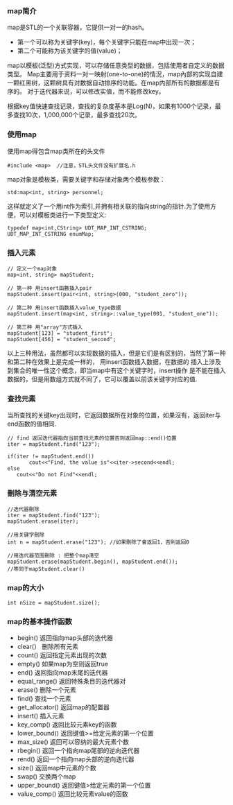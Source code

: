 ### map简介 ###
map是STL的一个关联容器，它提供一对一的hash。
* 第一个可以称为关键字(key)，每个关键字只能在map中出现一次；
* 第二个可能称为该关键字的值(value)；

map以模板(泛型)方式实现，可以存储任意类型的数据，包括使用者自定义的数据类型。
Map主要用于资料一对一映射(one-to-one)的情況，map內部的实现自建一颗红黑树，这颗树具有对数据自动排序的功能。在map内部所有的数据都是有序的。
对于迭代器来说，可以修改实值，而不能修改key。

根据key值快速查找记录，查找的复杂度基本是Log(N)，如果有1000个记录，最多查找10次，1,000,000个记录，最多查找20次。

### 使用map ###
使用map得包含map类所在的头文件
```
#include <map>  //注意，STL头文件没有扩展名.h
```
map对象是模板类，需要关键字和存储对象两个模板参数：
```
std:map<int, string> personnel;
```
这样就定义了一个用int作为索引,并拥有相关联的指向string的指针.为了使用方便，可以对模板类进行一下类型定义:
```
typedef map<int,CString> UDT_MAP_INT_CSTRING;
UDT_MAP_INT_CSTRING enumMap;
```

### 插入元素 ###
```
// 定义一个map对象
map<int, string> mapStudent;
 
// 第一种 用insert函數插入pair
mapStudent.insert(pair<int, string>(000, "student_zero"));
 
// 第二种 用insert函数插入value_type数据
mapStudent.insert(map<int, string>::value_type(001, "student_one"));
 
// 第三种 用"array"方式插入
mapStudent[123] = "student_first";
mapStudent[456] = "student_second";
```
以上三种用法，虽然都可以实现数据的插入，但是它们是有区别的，当然了第一种和第二种在效果上是完成一样的，
用insert函数插入数据，在数据的 插入上涉及到集合的唯一性这个概念，即当map中有这个关键字时，insert操作
是不能在插入数据的，但是用数组方式就不同了，它可以覆盖以前该关键字对应的值.


### 查找元素 ###
当所查找的关键key出现时，它返回数据所在对象的位置，如果沒有，返回iter与end函数的值相同.
```
// find 返回迭代器指向当前查找元素的位置否则返回map::end()位置
iter = mapStudent.find("123");
 
if(iter != mapStudent.end())
       cout<<"Find, the value is"<<iter->second<<endl;
else
   cout<<"Do not Find"<<endl;
```

### 刪除与清空元素 ###
```
//迭代器刪除
iter = mapStudent.find("123");
mapStudent.erase(iter);
 
//用关键字刪除
int n = mapStudent.erase("123"); //如果刪除了會返回1，否則返回0
 
//用迭代器范围刪除 : 把整个map清空
mapStudent.erase(mapStudent.begin(), mapStudent.end());
//等同于mapStudent.clear()
```

### map的大小 ###
```
int nSize = mapStudent.size();
```

### map的基本操作函数 ###
* begin()         返回指向map头部的迭代器
* clear(）        删除所有元素
* count()         返回指定元素出现的次数
* empty()         如果map为空则返回true
* end()           返回指向map末尾的迭代器
* equal_range()   返回特殊条目的迭代器对
* erase()         删除一个元素
* find()          查找一个元素
* get_allocator() 返回map的配置器
* insert()        插入元素
* key_comp()      返回比较元素key的函数
* lower_bound()   返回键值>=给定元素的第一个位置
* max_size()      返回可以容纳的最大元素个数
* rbegin()        返回一个指向map尾部的逆向迭代器
* rend()          返回一个指向map头部的逆向迭代器
* size()          返回map中元素的个数
* swap()           交换两个map
* upper_bound()    返回键值>给定元素的第一个位置
* value_comp()     返回比较元素value的函数
